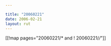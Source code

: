 ```yaml
---

title: "20060221"
date: 2006-02-21
layout: rut
---
```


[[!map pages="20060221/* and ! 20060221/*/*"]]
